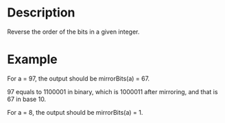 # Description

Reverse the order of the bits in a given integer.

# Example

For a = 97, the output should be
mirrorBits(a) = 67.

97 equals to 1100001 in binary, which is 1000011 after mirroring, and that is 67 in base 10.

For a = 8, the output should be
mirrorBits(a) = 1.
